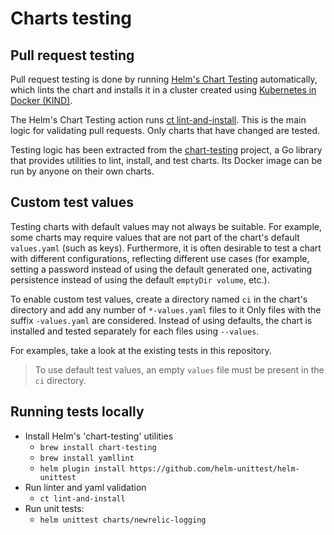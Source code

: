 # Charts testing

## Pull request testing

Pull request testing is done by running [Helm's Chart Testing](https://github.com/helm/chart-testing) automatically, which lints the chart and installs it in a cluster created using [Kubernetes in Docker (KIND)](https://github.com/kubernetes-sigs/kind).

The Helm's Chart Testing action runs [ct lint-and-install](https://github.com/helm/chart-testing/blob/master/doc/ct_lint-and-install.md). This is the main logic for validating pull requests. Only charts that have changed are tested.

Testing logic has been extracted from the [chart-testing](https://github.com/helm/chart-testing) project, a Go library that provides utilities to lint, install, and test charts. Its Docker image can be run by anyone on their own charts.

## Custom test values

Testing charts with default values may not always be suitable. For example, some charts may require values that are not part of the chart's default `values.yaml` (such as keys). Furthermore, it is often desirable to test a chart with different configurations, reflecting different use cases (for example, setting a password instead of using the default generated one, activating persistence instead of using the default `emptyDir volume`, etc.).

To enable custom test values, create a directory named `ci` in the chart's directory and add any number of `*-values.yaml` files to it Only files with the suffix `-values.yaml` are considered. Instead of using defaults, the chart is installed and tested separately for each files using `--values`.

For examples, take a look at the existing tests in this repository.

>To use default test values, an empty `values` file must be present in the `ci` directory.

## Running tests locally

- Install Helm's 'chart-testing' utilities
  - `brew install chart-testing`
  - `brew install yamllint`
  - `helm plugin install https://github.com/helm-unittest/helm-unittest`
- Run linter and yaml validation
  - `ct lint-and-install`
- Run unit tests: 
  - `helm unittest charts/newrelic-logging`
